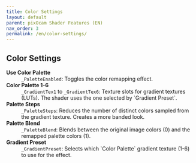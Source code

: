 ```yaml
---
title: Color Settings
layout: default
parent: pixOcam Shader Features (EN)
nav_order: 3
permalink: /en/color-settings/
---
```


## Color Settings

<dl>
  <dt><strong>Use Color Palette</strong></dt>
  <dd><code>_PaletteEnabled</code>: Toggles the color remapping effect.</dd>

  <dt><strong>Color Palette 1-6</strong></dt>
  <dd><code>_GradientTex1</code> to <code>_GradientTex6</code>: Texture slots for gradient textures (LUTs). The shader uses the one selected by `Gradient Preset`.</dd>

  <dt><strong>Palette Steps</strong></dt>
  <dd><code>_PaletteSteps</code>: Reduces the number of distinct colors sampled from the gradient texture. Creates a more banded look.</dd>

  <dt><strong>Palette Blend</strong></dt>
  <dd><code>_PaletteBlend</code>: Blends between the original image colors (0) and the remapped palette colors (1).</dd>

  <dt><strong>Gradient Preset</strong></dt>
  <dd><code>_GradientPreset</code>: Selects which `Color Palette` gradient texture (1-6) to use for the effect.</dd>
</dl> 